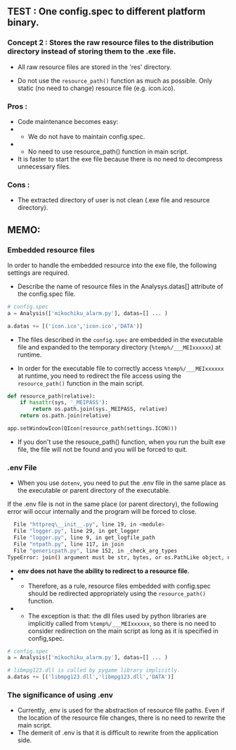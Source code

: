 
## TEST : One config.spec to different platform binary.

### Concept **2** : Stores the raw resource files to the distribution directory instead of storing them to the .exe file.

+ All raw resource files are stored in the 'res' directory.

+ Do not use the `resource_path()` function as much as possible. Only static (no need to change) resource file (e.g. icon.ico).

### Pros : 
+ Code maintenance becomes easy: 
+ + We do not have to maintain config.spec.
+ + No need to use resource_path() function in main script.
+ It is faster to start the exe file because there is no need to decompress unnecessary files.
 
### Cons :
+ The extracted directory of user is not clean (.exe file and resource directory).

## MEMO:

### Embedded resource files
In order to handle the embedded resource into the exe file, the following settings are required.

+ Describe the name of resource files in the Analysys.datas[] attribute of the config.spec file.
```python
# config.spec
a = Analysis(['mikochiku_alarm.py'], datas=[] ... )

a.datas += [('icon.ico','icon.ico','DATA')]
```

+ The files described in the `config.spec` are embedded in the executable file and expanded to the temporary directory (`%temp%/___MEIxxxxxx`) at runtime.

+ In order for the executable file to correctly access `%temp%/___MEIxxxxxx` at runtime, you need to redirect the file access using the `resource_path()` function in the main script.

```python
def resource_path(relative):
    if hasattr(sys, '_MEIPASS'):
        return os.path.join(sys._MEIPASS, relative)
    return os.path.join(relative)

app.setWindowIcon(QIcon(resource_path(settings.ICON)))
```

+ If you don't use the resouce_path() function, when you run the built exe file, the file will not be found and you will be forced to quit.


### .env File

+ When you use `dotenv`, you need to put the .env file in the same place as the executable or parent directory of the executable.

If the .env file is not in the same place (or parent directory), the following error will occur internally and the program will be forced to close.

```bash
  File "httpreq\__init__.py", line 19, in <module>
  File "logger.py", line 29, in get_logger
  File "logger.py", line 9, in get_logfile_path
  File "ntpath.py", line 117, in join
  File "genericpath.py", line 152, in _check_arg_types
TypeError: join() argument must be str, bytes, or os.PathLike object, not 'NoneType'
```

+  <b>env does not have the ability to redirect to a resource file.</b>
+ + Therefore, as a rule, resource files embedded with config.spec should be redirected appropriately using the `resource_path()` function.
+ + The exception is that: the dll files used by python libraries are implicitly called from `%temp%/___MEIxxxxxx`, so there is no need to consider redirection on the main script as long as it is specified in config,spec.
```python
# config.spec
a = Analysis(['mikochiku_alarm.py'], datas=[] ... )

# libmpg123.dll is called by pygame library implicitly.
a.datas += [('libmpg123.dll','libmpg123.dll','DATA')]
```


### The significance of using .env
+ Currently, .env is used for the abstraction of resource file paths. Even if the location of the resource file changes, there is no need to rewrite the main script.
+ The demerit of .env is that it is difficult to rewrite from the application side.
 
